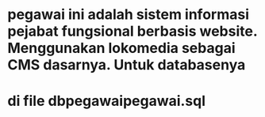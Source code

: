 # pegawai ini adalah sistem informasi pejabat fungsional berbasis website. Menggunakan lokomedia sebagai CMS dasarnya. Untuk databasenya
# di file dbpegawaipegawai.sql
